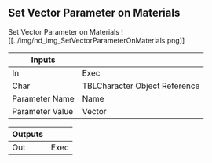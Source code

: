 ## Set Vector Parameter on Materials
Set Vector Parameter on Materials
![[../img/nd_img_SetVectorParameterOnMaterials.png]]

|Inputs||
|--|--|
| In | Exec |
| Char | TBLCharacter Object Reference |
| Parameter Name | Name |
| Parameter Value | Vector |

|Outputs||
|--|--|
| Out | Exec |
